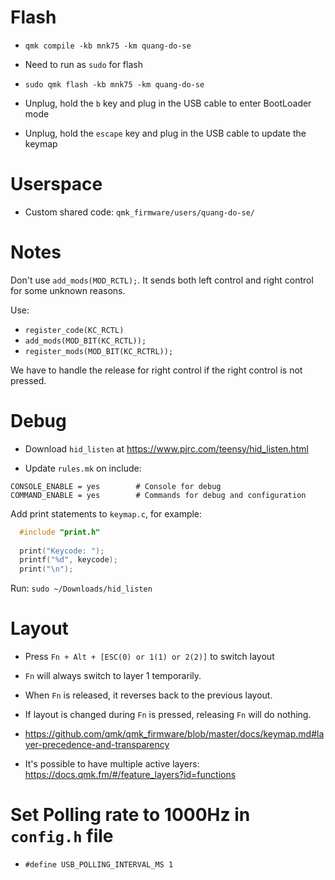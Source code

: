 # Flash

- `qmk compile -kb mnk75 -km quang-do-se`

- Need to run as `sudo` for flash

- `sudo qmk flash -kb mnk75 -km quang-do-se`

- Unplug, hold the `b` key and plug in the USB cable to enter BootLoader mode

- Unplug, hold the `escape` key and plug in the USB cable to update the keymap

# Userspace

- Custom shared code: `qmk_firmware/users/quang-do-se/`

# Notes

Don't use `add_mods(MOD_RCTL);`. It sends both left control and right control for some unknown reasons.

Use:

- `register_code(KC_RCTL)`
- `add_mods(MOD_BIT(KC_RCTL));`
- `register_mods(MOD_BIT(KC_RCTRL));`

We have to handle the release for right control if the right control is not pressed.

# Debug

- Download `hid_listen` at https://www.pjrc.com/teensy/hid_listen.html

- Update `rules.mk` on include:

```
CONSOLE_ENABLE = yes        # Console for debug
COMMAND_ENABLE = yes        # Commands for debug and configuration
```

Add print statements to `keymap.c`, for example: 

``` c++
  #include "print.h"
  
  print("Keycode: ");
  printf("%d", keycode);
  print("\n");
```

Run: `sudo ~/Downloads/hid_listen`


# Layout

- Press `Fn + Alt + [ESC(0) or 1(1) or 2(2)]` to switch layout

- `Fn` will always switch to layer 1 temporarily.

- When `Fn` is released, it reverses back to the previous layout.

- If layout is changed during `Fn` is pressed, releasing `Fn` will do nothing.

- https://github.com/qmk/qmk_firmware/blob/master/docs/keymap.md#layer-precedence-and-transparency

- It's possible to have multiple active layers: https://docs.qmk.fm/#/feature_layers?id=functions


# Set Polling rate to 1000Hz in `config.h` file

- `#define USB_POLLING_INTERVAL_MS 1`
